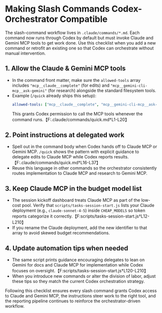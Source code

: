 # Making Slash Commands Codex-Orchestrator Compatible

The slash-command workflow lives in `.claude/commands/*.md`. Each command now runs through Codex by default but must invoke Claude and Gemini MCP tools to get work done. Use this checklist when you add a new command or retrofit an existing one so that Codex can orchestrate without manual intervention.

## 1. Allow the Claude & Gemini MCP tools
- In the command front matter, make sure the `allowed-tools` array includes `"mcp__claude__complete"` (for edits) and `"mcp__gemini-cli-mcp__ask-gemini"` (for research) alongside the standard filesystem tools.
- Example (`/quick` already ships this setup):
  ```yaml
  allowed-tools: ["mcp__claude__complete", "mcp__gemini-cli-mcp__ask-gemini", "Read", "Write", "Edit", "run_shell_command"]
  ```
  This grants Codex permission to call the MCP tools whenever the command runs.【F:.claude/commands/quick.md†L1-L20】

## 2. Point instructions at delegated work
- Spell out in the command body when Codex hands off to Claude MCP or Gemini MCP. `/quick` shows the pattern with explicit guidance to delegate edits to Claude MCP while Codex reports results.【F:.claude/commands/quick.md†L16-L37】
- Reuse this language in other commands so the orchestrator consistently routes implementation to Claude MCP and research to Gemini MCP.

## 3. Keep Claude MCP in the budget model list
- The session kickoff dashboard treats Claude MCP as part of the low-cost pool. Verify that `scripts/tasks-session-start.js` lists your Claude deployment (e.g., `claude-sonnet-4-5`) inside `CHEAP_MODELS` so token reports categorize it correctly.【F:scripts/tasks-session-start.js†L12-L210】
- If you rename the Claude deployment, add the new identifier to that array to avoid skewed budget recommendations.

## 4. Update automation tips when needed
- The same script prints guidance encouraging delegates to lean on Gemini for docs and Claude MCP for implementation while Codex focuses on oversight.【F:scripts/tasks-session-start.js†L120-L210】
- When you introduce new commands or alter the division of labor, adjust these tips so they match the current Codex orchestration strategy.

Following this checklist ensures every slash command grants Codex access to Claude and Gemini MCP, the instructions steer work to the right tool, and the reporting pipeline continues to reinforce the orchestrator-driven workflow.
